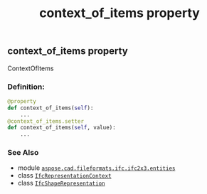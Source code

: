﻿---
title: context_of_items property
second_title: Aspose.CAD for Python via .NET API References
description: 
type: docs
weight: 30
url: /aspose.cad.fileformats.ifc.ifc2x3.entities/ifcshaperepresentation/context_of_items/
is_root: false
---

## context_of_items property


ContextOfItems
### Definition:
```python
@property
def context_of_items(self):
    ...
@context_of_items.setter
def context_of_items(self, value):
    ...
```

### See Also
* module [`aspose.cad.fileformats.ifc.ifc2x3.entities`](../../)
* class [`IfcRepresentationContext`](/cad/python-net/aspose.cad.fileformats.ifc.ifc2x3.entities/ifcrepresentationcontext)
* class [`IfcShapeRepresentation`](/cad/python-net/aspose.cad.fileformats.ifc.ifc2x3.entities/ifcshaperepresentation)
